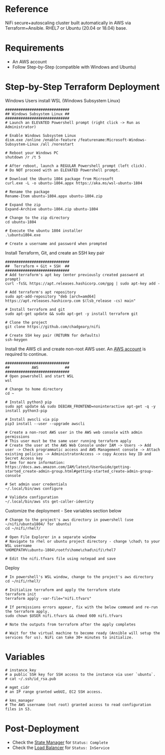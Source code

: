 # Reference
NiFi secure+autoscaling cluster built automatically in AWS via Terraform+Ansible. RHEL7 or Ubuntu (20.04 or 18.04) base.

# Requirements
- An AWS account
- Follow Step-by-Step (compatible with Windows and Ubuntu)

# Step-by-Step Terraform Deployment 
Windows Users install WSL (Windows Subsystem Linux)
```
#############################
## Windows Subsystem Linux ##
#############################
# Launch an ELEVATED Powershell prompt (right click -> Run as Administrator)

# Enable Windows Subsystem Linux
dism.exe /online /enable-feature /featurename:Microsoft-Windows-Subsystem-Linux /all /norestart

# Reboot your Windows PC
shutdown /r /t 5

# After reboot, launch a REGULAR Powershell prompt (left click).
# Do NOT proceed with an ELEVATED Powershell prompt.

# Download the Ubuntu 1804 package from Microsoft
curl.exe -L -o ubuntu-1804.appx https://aka.ms/wsl-ubuntu-1804
 
# Rename the package
Rename-Item ubuntu-1804.appx ubuntu-1804.zip
 
# Expand the zip
Expand-Archive ubuntu-1804.zip ubuntu-1804
 
# Change to the zip directory
cd ubuntu-1804
 
# Execute the ubuntu 1804 installer
.\ubuntu1804.exe
 
# Create a username and password when prompted
```
Install Terraform, Git, and create an SSH key pair
```
#############################
##  Terraform + Git + SSH  ##
#############################
# Add terraform's apt key (enter previously created password at prompt)
curl -fsSL https://apt.releases.hashicorp.com/gpg | sudo apt-key add -
 
# Add terraform's apt repository
sudo apt-add-repository "deb [arch=amd64] https://apt.releases.hashicorp.com $(lsb_release -cs) main"
 
# Install terraform and git
sudo apt-get update && sudo apt-get -y install terraform git
 
# Clone the project
git clone https://github.com/chadgeary/nifi

# Create SSH key pair (RETURN for defaults)
ssh-keygen
```

Install the AWS cli and create non-root AWS user. An [AWS account](https://portal.aws.amazon.com/billing/signup) is required to continue.
```
#############################
##          AWS            ##
#############################
# Open powershell and start WSL
wsl

# Change to home directory
cd ~

# Install python3 pip
sudo apt update && sudo DEBIAN_FRONTEND=noninteractive apt-get -q -y install python3-pip

# Install awscli via pip
pip3 install --user --upgrade awscli

# Create a non-root AWS user in the AWS web console with admin permissions
# This user must be the same user running terraform apply
# Create the user at the AWS Web Console under IAM -> Users -> Add user -> Check programmatic access and AWS Management console -> Attach existing policies -> AdministratorAccess -> copy Access key ID and Secret Access key
# See for more information: https://docs.aws.amazon.com/IAM/latest/UserGuide/getting-started_create-admin-group.html#getting-started_create-admin-group-console

# Set admin user credentials
~/.local/bin/aws configure

# Validate configuration
~/.local/bin/aws sts get-caller-identity 
```

Customize the deployment - See variables section below
```
# Change to the project's aws directory in powershell (use ~/nifi/ubuntu1804/ for ubuntu)
cd ~/nifi/rhel7/

# Open File Explorer in a separate window
# Navigate to rhel or ubuntu project directory - change \chad\ to your WSL username
%HOMEPATH%\ubuntu-1804\rootfs\home\chad\nifi\rhel7

# Edit the nifi.tfvars file using notepad and save
```

Deploy
```
# In powershell's WSL window, change to the project's aws directory
cd ~/nifi/rhel7/

# Initialize terraform and apply the terraform state
terraform init
terraform apply -var-file="nifi.tfvars"

# If permissions errors appear, fix with the below command and re-run the terraform apply.
sudo chown $USER nifi.tfvars && chmod 600 nifi.tfvars

# Note the outputs from terraform after the apply completes

# Wait for the virtual machine to become ready (Ansible will setup the services for us). NiFi can take 30+ minutes to initialize.
```

# Variables
```
# instance_key
# a public SSH key for SSH access to the instance via user `ubuntu`.
# cat ~/.ssh/id_rsa.pub

# mgmt_cidr
# an IP range granted webUI, EC2 SSH access.

# kms_manager
# The AWS username (not root) granted access to read configuration files in S3.
```

# Post-Deployment
* Check the [State Manager](https://console.aws.amazon.com/systems-manager/state-manager) for `Status: Complete`
* Check the [Load Balancer](https://us-east-2.console.aws.amazon.com/ec2/v2/home?LoadBalancers#LoadBalancers:sort=loadBalancerName) for `Status: InService`

